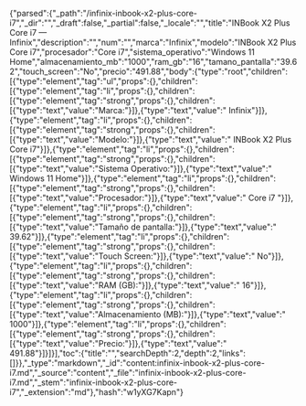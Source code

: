 {"parsed":{"_path":"/infinix-inbook-x2-plus-core-i7","_dir":"","_draft":false,"_partial":false,"_locale":"","title":"INBook X2 Plus Core i7 — Infinix","description":"","num":"","marca":"Infinix","modelo":"INBook X2 Plus Core i7","procesador":"Core i7","sistema_operativo":"Windows 11 Home","almacenamiento_mb":"1000","ram_gb":"16","tamano_pantalla":"39.62","touch_screen":"No","precio":"491.88","body":{"type":"root","children":[{"type":"element","tag":"ul","props":{},"children":[{"type":"element","tag":"li","props":{},"children":[{"type":"element","tag":"strong","props":{},"children":[{"type":"text","value":"Marca:"}]},{"type":"text","value":" Infinix"}]},{"type":"element","tag":"li","props":{},"children":[{"type":"element","tag":"strong","props":{},"children":[{"type":"text","value":"Modelo:"}]},{"type":"text","value":" INBook X2 Plus Core i7"}]},{"type":"element","tag":"li","props":{},"children":[{"type":"element","tag":"strong","props":{},"children":[{"type":"text","value":"Sistema Operativo:"}]},{"type":"text","value":" Windows 11 Home"}]},{"type":"element","tag":"li","props":{},"children":[{"type":"element","tag":"strong","props":{},"children":[{"type":"text","value":"Procesador:"}]},{"type":"text","value":" Core i7 "}]},{"type":"element","tag":"li","props":{},"children":[{"type":"element","tag":"strong","props":{},"children":[{"type":"text","value":"Tamaño de pantalla:"}]},{"type":"text","value":" 39.62"}]},{"type":"element","tag":"li","props":{},"children":[{"type":"element","tag":"strong","props":{},"children":[{"type":"text","value":"Touch Screen:"}]},{"type":"text","value":" No"}]},{"type":"element","tag":"li","props":{},"children":[{"type":"element","tag":"strong","props":{},"children":[{"type":"text","value":"RAM (GB):"}]},{"type":"text","value":" 16"}]},{"type":"element","tag":"li","props":{},"children":[{"type":"element","tag":"strong","props":{},"children":[{"type":"text","value":"Almacenamiento (MB):"}]},{"type":"text","value":" 1000"}]},{"type":"element","tag":"li","props":{},"children":[{"type":"element","tag":"strong","props":{},"children":[{"type":"text","value":"Precio:"}]},{"type":"text","value":" 491.88"}]}]}],"toc":{"title":"","searchDepth":2,"depth":2,"links":[]}},"_type":"markdown","_id":"content:infinix-inbook-x2-plus-core-i7.md","_source":"content","_file":"infinix-inbook-x2-plus-core-i7.md","_stem":"infinix-inbook-x2-plus-core-i7","_extension":"md"},"hash":"w1yXG7Kapn"}